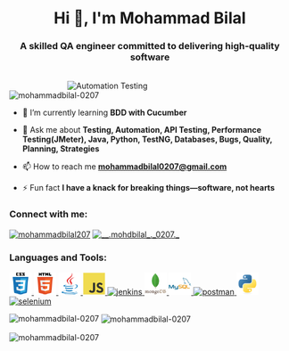 <h1 align="center">Hi 👋, I'm Mohammad Bilal</h1>
<h3 align="center">A skilled QA engineer committed to delivering high-quality software</h3>
<br>
<img align="right" alt="Automation Testing" width="400" src="https://dresma.ai/wp-content/uploads/2022/01/QA-Automation-EngineerMW.gif"/>

<p align="left"> <img src="https://komarev.com/ghpvc/?username=mohammadbilal-0207&label=Profile%20views&color=0e75b6&style=flat" alt="mohammadbilal-0207" /> </p>
<!-- <p align="left"> <a href="https://twitter.com/" target="blank"><img src="https://img.shields.io/twitter/follow/?logo=twitter&style=for-the-badge" alt="" /></a> </p> -->

- 🌱 I’m currently learning **BDD with Cucumber**

- 💬 Ask me about **Testing, Automation, API Testing, Performance Testing(JMeter), Java, Python, TestNG, Databases, Bugs, Quality, Planning, Strategies**

- 📫 How to reach me **mohammadbilal0207@gmail.com**

- ⚡ Fun fact **I have a knack for breaking things—software, not hearts**

<h3 align="left">Connect with me:</h3>
<p align="left">
<a href="https://linkedin.com/in/mohammadbilal207" target="blank"><img align="center" src="https://raw.githubusercontent.com/rahuldkjain/github-profile-readme-generator/master/src/images/icons/Social/linked-in-alt.svg" alt="mohammadbilal207" height="30" width="40" /></a>
<a href="https://instagram.com/__.mohdbilal_._0207._" target="blank"><img align="center" src="https://raw.githubusercontent.com/rahuldkjain/github-profile-readme-generator/master/src/images/icons/Social/instagram.svg" alt="__.mohdbilal_._0207._" height="30" width="40" /></a>
</p>

<h3 align="left">Languages and Tools:</h3>
<p align="left"> <a href="https://www.w3schools.com/css/" target="_blank" rel="noreferrer"> <img src="https://raw.githubusercontent.com/devicons/devicon/master/icons/css3/css3-original-wordmark.svg" alt="css3" width="40" height="40"/> </a> <a href="https://www.w3.org/html/" target="_blank" rel="noreferrer"> <img src="https://raw.githubusercontent.com/devicons/devicon/master/icons/html5/html5-original-wordmark.svg" alt="html5" width="40" height="40"/> </a> <a href="https://www.java.com" target="_blank" rel="noreferrer"> <img src="https://raw.githubusercontent.com/devicons/devicon/master/icons/java/java-original.svg" alt="java" width="40" height="40"/> </a> <a href="https://developer.mozilla.org/en-US/docs/Web/JavaScript" target="_blank" rel="noreferrer"> <img src="https://raw.githubusercontent.com/devicons/devicon/master/icons/javascript/javascript-original.svg" alt="javascript" width="40" height="40"/> </a> <a href="https://www.jenkins.io" target="_blank" rel="noreferrer"> <img src="https://www.vectorlogo.zone/logos/jenkins/jenkins-icon.svg" alt="jenkins" width="40" height="40"/> </a> <a href="https://www.mongodb.com/" target="_blank" rel="noreferrer"> <img src="https://raw.githubusercontent.com/devicons/devicon/master/icons/mongodb/mongodb-original-wordmark.svg" alt="mongodb" width="40" height="40"/> </a> <a href="https://www.mysql.com/" target="_blank" rel="noreferrer"> <img src="https://raw.githubusercontent.com/devicons/devicon/master/icons/mysql/mysql-original-wordmark.svg" alt="mysql" width="40" height="40"/> </a> <a href="https://postman.com" target="_blank" rel="noreferrer"> <img src="https://www.vectorlogo.zone/logos/getpostman/getpostman-icon.svg" alt="postman" width="40" height="40"/> </a> <a href="https://www.python.org" target="_blank" rel="noreferrer"> <img src="https://raw.githubusercontent.com/devicons/devicon/master/icons/python/python-original.svg" alt="python" width="40" height="40"/> </a> <a href="https://www.selenium.dev" target="_blank" rel="noreferrer"> <img src="https://raw.githubusercontent.com/detain/svg-logos/780f25886640cef088af994181646db2f6b1a3f8/svg/selenium-logo.svg" alt="selenium" width="40" height="40"/> </a> </p>

<p><img align="left" src="https://github-readme-stats.vercel.app/api/top-langs?username=mohammadbilal-0207&show_icons=true&locale=en&layout=compact" alt="mohammadbilal-0207" /></p>

<p>&nbsp;<img align="center" src="https://github-readme-stats.vercel.app/api?username=mohammadbilal-0207&show_icons=true&locale=en" alt="mohammadbilal-0207" /></p>

<p><img align="center" src="https://github-readme-streak-stats.herokuapp.com/?user=mohammadbilal-0207&" alt="mohammadbilal-0207" /></p>
